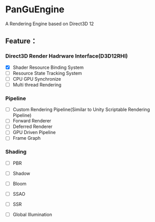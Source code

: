 # PanGuEngine
A Rendering Engine based on Direct3D 12 <br>
## Feature：<br>

### Direct3D Render Hadrware Interface(D3D12RHI)
- [x] Shader Resource Binding System<br>
- [ ] Resource State Tracking System<br>
- [ ] CPU GPU Synchronize<br>
- [ ] Multi thread Rendering<br>

### Pipeline
- [ ] Custom Rendering Pipeline(Similar to Unity Scriptable Rendering Pipeline)<br>
- [ ] Forward Renderer<br>
- [ ] Deferred Renderer<br>
- [ ] GPU Driven Pipeline<br>
- [ ] Frame Graph<br>

### Shading
- [ ] PBR<br>
- [ ] Shadow<br>
- [ ] Bloom<br>
- [ ] SSAO<br>
- [ ] SSR<br>
- [ ] Global Illumination


